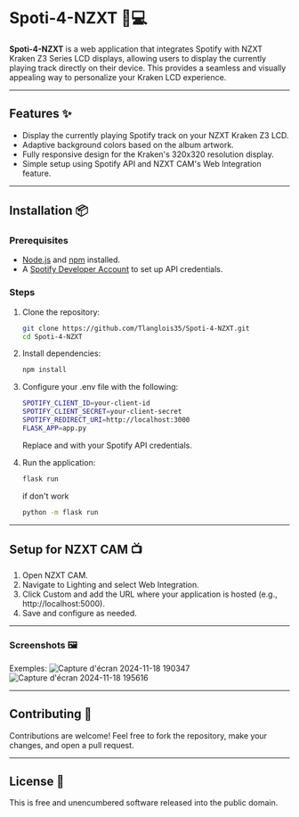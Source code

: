 # Spoti-4-NZXT 🎵💻

**Spoti-4-NZXT** is a web application that integrates Spotify with NZXT Kraken Z3 Series LCD displays, allowing users to display the currently playing track directly on their device. This provides a seamless and visually appealing way to personalize your Kraken LCD experience.

---

## Features ✨

- Display the currently playing Spotify track on your NZXT Kraken Z3 LCD.
- Adaptive background colors based on the album artwork.
- Fully responsive design for the Kraken's 320x320 resolution display.
- Simple setup using Spotify API and NZXT CAM's Web Integration feature.

---

## Installation 📦

### Prerequisites
- [Node.js](https://nodejs.org) and [npm](https://www.npmjs.com/) installed.
- A [Spotify Developer Account](https://developer.spotify.com/) to set up API credentials.

### Steps
1. Clone the repository:
   ```bash
   git clone https://github.com/Tlanglois35/Spoti-4-NZXT.git
   cd Spoti-4-NZXT
   ```
2. Install dependencies:
   ```bash
   npm install
   ```
3. Configure your .env file with the following:
   ```bash
   SPOTIFY_CLIENT_ID=your-client-id
   SPOTIFY_CLIENT_SECRET=your-client-secret
   SPOTIFY_REDIRECT_URI=http://localhost:3000
   FLASK_APP=app.py
   ```
   Replace <your-client-id> and <your-client-secret> with your Spotify API credentials.
   
4. Run the application:
   ```bash
   flask run
   ```
   if don't work
   ```bash
   python -m flask run
   ```
---

## Setup for NZXT CAM 📺

1. Open NZXT CAM.
2. Navigate to Lighting and select Web Integration.
3. Click Custom and add the URL where your application is hosted (e.g., http://localhost:5000).
4. Save and configure as needed.

---

### Screenshots 🖼️

Exemples:
![Capture d'écran 2024-11-18 190347](https://github.com/user-attachments/assets/e5ede1cc-16d7-455a-a36d-ce91e4f85844)
![Capture d'écran 2024-11-18 195616](https://github.com/user-attachments/assets/3e74c4a7-b65d-4ccf-a9ad-4cb671546c1b)

---

## Contributing 🤝

Contributions are welcome! Feel free to fork the repository, make your changes, and open a pull request.

---

##  License 📜

This is free and unencumbered software released into the public domain.


